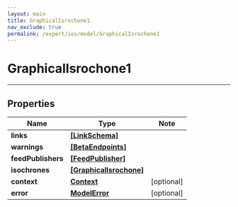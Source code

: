 ```yaml
---
layout: main
title: GraphicalIsrochone1
nav_exclude: true
permalink: /expert/ios/model/GraphicalIsrochone1
---
```


# GraphicalIsrochone1

---

## Properties

Name | Type | Note
---- | ---- | ----
**links** | [**[LinkSchema]**](LinkSchema.md) | 
**warnings** | [**[BetaEndpoints]**](BetaEndpoints.md) | 
**feedPublishers** | [**[FeedPublisher]**](FeedPublisher.md) | 
**isochrones** | [**[GraphicalIsrochone]**](GraphicalIsrochone.md) | 
**context** | [**Context**](Context.md) | [optional] 
**error** | [**ModelError**](ModelError.md) | [optional] 

